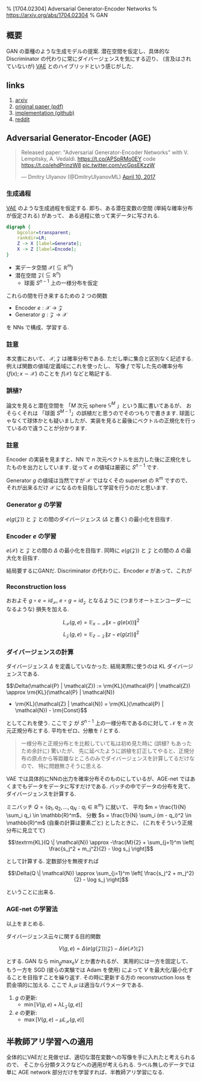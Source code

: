 % [1704.02304] Adversarial Generator-Encoder Networks
% https://arxiv.org/abs/1704.02304
% GAN

## 概要

GAN の亜種のような生成モデルの提案.
潜在空間を仮定し、具体的な Discriminator の代わりに常にダイバージェンスを気にする辺り、
(言及はされていないが) [VAE](VAE.html) とのハイブリッドという感じがした.

## links

1. [arxiv](https://arxiv.org/abs/1704.02304)
1. [original paper (pdf)](http://sites.skoltech.ru/app/data/uploads/sites/25/2017/04/AGE.pdf)
1. [implementation (github)](https://github.com/DmitryUlyanov/AGE)
1. [reddit](https://www.reddit.com/r/MachineLearning/comments/64j4kk/r_adversarial_generatorencoder_networks/)

## Adversarial Generator-Encoder (AGE)

<blockquote class="twitter-tweet" data-lang="en"><p lang="en" dir="ltr">Released paper: &quot;Adversarial Generator-Encoder Networks&quot; with V. Lempitsky, A. Vedaldi. <a href="https://t.co/APSpRMo0EY">https://t.co/APSpRMo0EY</a> code <a href="https://t.co/ehdPrinzW8">https://t.co/ehdPrinzW8</a> <a href="https://t.co/vcGpsEKzzW">pic.twitter.com/vcGpsEKzzW</a></p>&mdash; Dmitry Ulyanov (@DmitryUlyanovML) <a href="https://twitter.com/DmitryUlyanovML/status/851335919772762112">April 10, 2017</a></blockquote>
<script async src="//platform.twitter.com/widgets.js" charset="utf-8"></script>

### 生成過程

[VAE](VAE.html) のような生成過程を仮定する.
即ち、ある潜在変数の空間 (単純な確率分布が仮定される) があって、
ある過程に依って実データに写される.

```dot
digraph {
    bgcolor=transparent;
    rankdir=LR;
    Z -> X [label=Generate];
    X -> Z [label=Encode];
}
```

- 実データ空間 $\mathcal{X} (\subseteq \mathbb{R}^m)$
- 潜在空間 $\mathcal{Z} (\subseteq \mathbb{R}^n)$
    - 球面 $S^{n-1}$ 上の一様分布を仮定

これらの間を行き来するための 2 つの関数

- Encoder $e: \mathcal{X} \to \mathcal{Z}$
- Generator $g: \mathcal{Z} \to \mathcal{X}$

を NNs で構成、学習する.

### 註意

本文書において、
$\mathcal{X}, \mathcal{Z}$ は確率分布である.
ただし単に集合と区別なく記述する.
例えば関数の値域/定義域にこれを使ったし、
写像 $f$ で写した先の確率分布 $\{ f(x) ; x \sim \mathcal{X} \}$ のことを $f(\mathcal{X})$ などと略記する.

### 誤植?

論文を見ると潜在空間を 「$M$ 次元 sphere $\mathbb{S}^M$ 」という風に書いてあるが、
おそらくそれは 「球面 $S^{M-1}$」の誤植だと思うのでそのつもりで書きます.
球面じゃなくて球体かとも疑いましたが、実装を見ると最後にベクトルの正規化を行っているので違うことが分かります.

### 註意

Encoder の実装を見ますと、NN で $n$ 次元ベクトルを出力した後に正規化をしたものを出力としています.
従って $e$ の値域は厳密に $S^{n-1}$ です.

Generator $g$ の値域は当然ですが
$\mathcal{X}$ ではなくその superset の $\mathbb{R}^m$ ですので、
それが出来るだけ $\mathcal{X}$ になるのを目指して学習を行うのだと思います.

### Generator $g$ の学習

$e(g(\mathcal{Z}))$ と $\mathcal{Z}$ との間のダイバージェンス ($\Delta$ と書く) の最小化を目指す.

### Encoder $e$ の学習

$e(\mathcal{X})$ と $\mathcal{Z}$ との間の $\Delta$ の最小化を目指す.
同時に $e(g(\mathcal{Z}))$ と $\mathcal{Z}$ との間の $\Delta$ の最大化を目指す.

結局要するにGANだ.
Discriminator の代わりに、Encoder $e$ があって、これが

### Reconstruction loss

おおよそ
$g \circ e = id_\mathcal{X}$,
$e \circ g = id_\mathcal{Z}$
となるように (つまりオートエンコーダーになるような) 損失を加える.

$$L_\mathcal{X}(g, e) = \mathbb{E}_{x \sim \mathcal{X}} \| x - g(e(x)) \|^2$$
$$L_\mathcal{Z}(g, e) = \mathbb{E}_{z \sim \mathcal{Z}} \| z - e(g(z)) \|^2$$

### ダイバージェンスの計算

ダイバージェンス $\Delta$ を定義していなかった.
結局実際に使うのは KL ダイバージェンスである.

$$\Delta(\mathcal{P} \| \mathcal{Z})
:= \rm{KL}(\mathcal{P} \| \mathcal{Z})
\approx \rm{KL}(\mathcal{P} \| \mathcal{N})
- \rm{KL}(\mathcal{Z} \| \mathcal{N})
= \rm{KL}(\mathcal{P} \| \mathcal{N}) - \rm{Const}$$

としてこれを使う.
ここで
$\mathcal{Z}$ が $S^{n-1}$ 上の一様分布であるのに対して
$\mathcal{N}$ を $n$ 次元正規分布とする.
平均をゼロ、分散を $I$ とする.

> 一様分布と正規分布とを比較していて私は初め見た時に (誤植? もあったため余計に) 驚いたが、
> 先に延べたように誤植を訂正してやると、正規分布の原点から等距離なところのみでダイバージェンスを計算してるだけなので、
> 特に問題無さそうに思える.

VAE では具体的にNNの出力を確率分布そのものにしているが、AGE-net ではあくまでもデータをデータに写すだけである.
バッチの中でデータの分布を見て、ダイバージェンスを計算する.

ミニバッチ $Q = \{q_1, q_2, \ldots, q_N : q_i \in \mathbb{R}^m \}$ に就いて、
平均 $m = \frac{1}{N} \sum_i q_i \in \mathbb{R}^m$、
分散 $s = \frac{1}{N} \sum_i (m - q_i)^2 \in \mathbb{R}^m$ (自乗の計算は要素ごと) としたときに、
(これをそういう正規分布に見立てて)

$$\textrm{KL}(Q \| \mathcal{N}) \approx -\frac{M}{2} + \sum_{j=1}^m \left[ \frac{s_j^2 + m_j^2}{2} - \log s_j \right]$$

として計算する.
定数部分を無視すれば

$$\Delta(Q \| \mathcal{N}) \approx \sum_{j=1}^m \left[ \frac{s_j^2 + m_j^2}{2} - \log s_j \right]$$

ということに出来る.

### AGE-net の学習法

以上をまとめる.

ダイバージェンス云々に関する目的関数

$$V(g, e) = \Delta(e(g(\mathcal{Z})) \| \mathcal{Z}) - \Delta(e(\mathcal{X}) \| \mathcal{Z})$$

とする.
GAN なら $\min_g \max_e V$ とか書かれるが、
実用的には一方を固定して、もう一方を SGD (彼らの実験では Adam を使用) によって $V$ を最大化/最小化することを目指すことを繰り返す.
その時に更新する方の reconstruction loss を罰金項的に加える.
ここで $\lambda, \mu$ は適当なパラメータである.

1. $g$ の更新:
    - $\min \left[ V(g, e) + \lambda L_\mathcal{Z}(g, e) \right]$
1. $e$ の更新:
    - $\max \left[ V(g, e) - \mu L_\mathcal{X}(g, e) \right]$

## 半教師アリ学習への適用

全体的にVAEだと見做せば、適切な潜在変数への写像を手に入れたと考えられるので、
そこから分類タスクなどへの適用が考えられる.
ラベル無しのデータでは単に AGE network 部分だけを学習すれば、半教師アリ学習になる.
